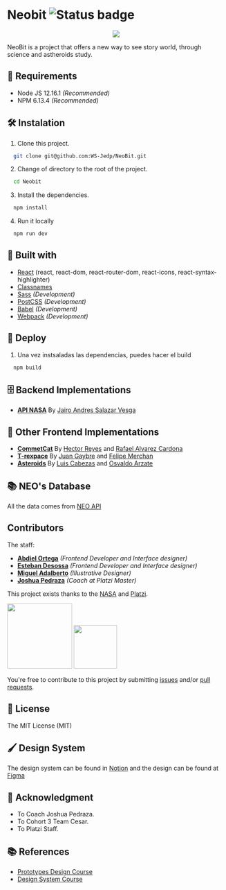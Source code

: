 # Neobit ![Status badge](https://img.shields.io/badge/status-in%20progress-yellow)

<div align="center">
  <img 
    src="https://res.cloudinary.com/abdiel8real/image/upload/v1596045225/neobit/logoBlack_2x_kwp4o7.png">
</div>

NeoBit is a project that offers a new way to see story world, through science and astheroids study.

## 📢 Requirements
- Node JS 12.16.1 _(Recommended)_
- NPM 6.13.4 _(Recommended)_

## 🛠 Instalation
1. Clone this project.
```bash
  git clone git@github.com:WS-Jedp/NeoBit.git
```
2. Change of directory to the root of the project.
```bash
  cd Neobit
```
3. Install the dependencies.
```bash
  npm install
```
4. Run it locally
```bash
  npm run dev
```

## 🔧 Built with
- [React](https://es.reactjs.org/) (react, react-dom, react-router-dom, react-icons, react-syntax-highlighter)
- [Classnames](https://www.npmjs.com/package/classnames)
- [Sass](https://sass-lang.com/) _(Development)_
- [PostCSS](https://postcss.org/) _(Development)_
- [Babel](https://babeljs.io/) _(Development)_
- [Webpack](https://webpack.js.org/) _(Development)_

## 🚀 Deploy
1. Una vez instsaladas las dependencias, puedes hacer el build
```bash
  npm build
```

## 🗄️ Backend Implementations

- **[API NASA][jairo_project]** By [Jairo Andres Salazar Vesga][jairo_github]

## 🎨 Other Frontend Implementations

- **[CommetCat][rafa_hector_project]** By [Hector Reyes][hector_github] and [Rafael Alvarez Cardona][rafa_github]
- **[T-rexpace][juan_felipe_github]** By [Juan Gaybre][juan_github] and [Felipe Merchan][felipe_github]
- **[Asteroids][luis_osvaldo_github]** By [Luis Cabezas][luis_github] and [Osvaldo Arzate][osvaldo_github]

## 📚 NEO's Database
All the data comes from [NEO API](https://documenter.getpostman.com/view/12186729/T1Ds9FZZ?version=latest)

##  Contributors

The staff:

- **[Abdiel Ortega][juan_abdiel_github]** _(Frontend Developer and Interface designer)_
- **[Esteban Desossa][abdiel_github]** _(Frontend Developer and Interface designer)_
- **[Miguel Adalberto][miguel_twitter]** _(Illustrative Designer)_
- **[Joshua Pedraza][joshua_github]** _(Coach at Platzi Master)_

This project exists thanks to the [NASA](https://www.nasa.gov/) and [Platzi](https://platzi.com/).

<img src="https://www.morelosinnovador.org/images/logo_platzi.jpg" width="150" />
<img src="https://logodownload.org/wp-content/uploads/2019/03/nasa-logo-2.png" width="100" />

You're free to contribute to this project by submitting [issues](https://github.com/WS-Jedp/NeoBit/issues) and/or [pull requests](https://github.com/WS-Jedp/NeoBit/pulls).

## 📜 License
The MIT License (MIT)

## 🖌️ Design System

The design system can be found in [Notion](https://www.notion.so/NeoBit-04cdb34ea8b84aab8a3ed090872e78a2) and the design can be found at [Figma](https://www.figma.com/file/TzqDnMB42wd257KfNFeVTs/NEO-bit?node-id=0%3A1)

## 🙏 Acknowledgment
* To Coach Joshua Pedraza.
* To Cohort 3 Team Cesar.
* To Platzi Staff.

## 📚 References
- [Prototypes Design Course](https://platzi.com/clases/diseno-prototipos/)
- [Design System Course](https://platzi.com/clases/sistemas-diseno/)

[jairo_project]: https://github.com/jsv1280/api-nasa
[jairo_github]: https://github.com/jsv1280
[rafa_hector_project]: https://github.com/rafeldev/comeet-cat
[hector_github]: https://github.com/HectorDevx
[rafa_github]: https://github.com/rafeldev 
[juan_github]: https://github.com/Gaybre
[felipe_github]: https://github.com/FelipeMerchan
[juan_felipe_github]: https://github.com/T-rexpace
[juan_abdiel_github]: https://github.com/WS-Jedp
[luis_osvaldo_github]: https://github.com/ArzateCompany/asteroids
[luis_github]: https://github.com/cabezas29
[osvaldo_github]: https://github.com/ArzateCompany
[abdiel_github]: https://github.com/abdieljortega
[joshua_github]: https://github.com/joshuapcruz
[juan_abdiel_project]: https://github.com/WS-Jedp/Neobit
[miguel_twitter]: https://twitter.com/OgaKuga